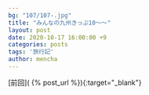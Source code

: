 ```yaml
---
bg: "107/107-.jpg"
title: "みんなの九州きっぷ10～～"
layout: post
date: 2020-10-17 16:00:00 +9
categories: posts
tags: '旅行記'
author: mencha
---
```


[前回]( {% post_url  %}){:target="_blank"}  

<!--more-->
![]()
